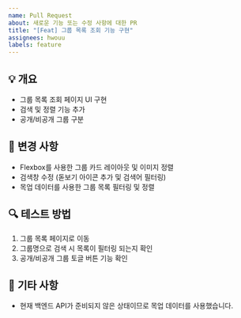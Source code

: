 ```yaml
---
name: Pull Request
about: 새로운 기능 또는 수정 사항에 대한 PR
title: "[Feat] 그룹 목록 조회 기능 구현"
assignees: hwouu
labels: feature
---
```


## 💡 개요

<!-- PR에 대한 설명을 간략하게 작성해주세요. -->
- 그룹 목록 조회 페이지 UI 구현
- 검색 및 정렬 기능 추가
- 공개/비공개 그룹 구분

## 📝 변경 사항

<!-- 변경된 사항을 상세히 설명해주세요. -->
- Flexbox를 사용한 그룹 카드 레이아웃 및 이미지 정렬
- 검색창 수정 (돋보기 아이콘 추가 및 검색어 필터링)
- 목업 데이터를 사용한 그룹 목록 필터링 및 정렬

## 🔍 테스트 방법

<!-- 변경된 사항이 테스트된 방법을 설명해주세요. -->
1. 그룹 목록 페이지로 이동
2. 그룹명으로 검색 시 목록이 필터링 되는지 확인
3. 공개/비공개 그룹 토글 버튼 기능 확인

## 🤔 기타 사항

<!-- 추가적으로 고려해야 할 사항이나 리뷰어가 중점적으로 봐야 할 부분이 있다면 기재해주세요. -->
- 현재 백엔드 API가 준비되지 않은 상태이므로 목업 데이터를 사용했습니다.
